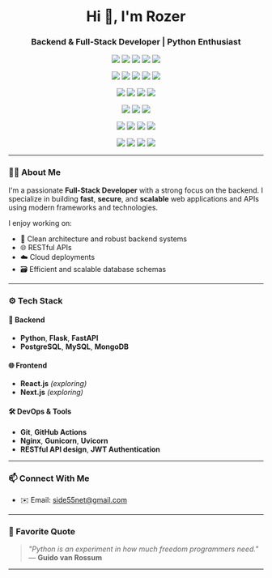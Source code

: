 <h1 align="center">Hi 👋, I'm Rozer </h1>
<h3 align="center">Backend & Full-Stack Developer | Python Enthusiast</h3>

<!-- 🐍 Backend Technologies -->
<p align="center" >
  <img src="https://img.shields.io/badge/Python-3776AB?style=for-the-badge&logo=python&logoColor=white" />
  <img src="https://img.shields.io/badge/Flask-000000?style=for-the-badge&logo=flask&logoColor=white" />
  <img src="https://img.shields.io/badge/FastAPI-009688?style=for-the-badge&logo=fastapi&logoColor=white" />
  <img src="https://img.shields.io/badge/JavaScript-333333?style=for-the-badge&logo=javascript&logoColor=F7DF1E" />
  <img src="https://img.shields.io/badge/Next.js-000000?style=for-the-badge&logo=nextdotjs&logoColor=white" />

  
</p>



<!-- 🎨 Frontend Technologies -->
<p align="center">
  <img src="https://img.shields.io/badge/HTML5-E34F26?style=for-the-badge&logo=html5&logoColor=white" />
  <img src="https://img.shields.io/badge/CSS3-1572B6?style=for-the-badge&logo=css3&logoColor=white" />
  <img src="https://img.shields.io/badge/TailwindCSS-06B6D4?style=for-the-badge&logo=tailwind-css&logoColor=white" />
  <img src="https://img.shields.io/badge/Jinja-524B4B?style=for-the-badge&logo=jinja&logoColor=white" />
  <img src="https://img.shields.io/badge/React-20232A?style=for-the-badge&logo=react&logoColor=61DAFB" />
</p>

<!-- 🗄️ Databases -->
<p align="center">
  <img src="https://img.shields.io/badge/PostgreSQL-4169E1?style=for-the-badge&logo=postgresql&logoColor=white" />
  <img src="https://img.shields.io/badge/MySQL-00758F?style=for-the-badge&logo=mysql&logoColor=white" />
  <img src="https://img.shields.io/badge/Redis-DC382D?style=for-the-badge&logo=redis&logoColor=white" />
  <img src="https://img.shields.io/badge/MongoDB-47A248?style=for-the-badge&logo=mongodb&logoColor=white" />
</p>

<!-- 💻 Operating Systems -->
<p align="center">
  <img src="https://img.shields.io/badge/Windows-0078D6?style=for-the-badge&logo=windows&logoColor=white" />
  <img src="https://img.shields.io/badge/Ubuntu-E95420?style=for-the-badge&logo=ubuntu&logoColor=white" />
  <img src="https://img.shields.io/badge/Ubuntu_Server-E95420?style=for-the-badge&logo=ubuntu&logoColor=ffffff" />
</p>

<p align="center">
  <img src="https://img.shields.io/badge/VS_Code-0078D7?style=for-the-badge&logo=visual-studio-code&logoColor=white" />
  <img src="https://img.shields.io/badge/VSCodium-3C4048?style=for-the-badge&logo=codium&logoColor=white" />
  <img src="https://img.shields.io/badge/PyCharm-7CB518?style=for-the-badge&logo=pycharm&logoColor=white" />
  <img src="https://img.shields.io/badge/Bash-20232A?style=for-the-badge&logo=gnu-bash&logoColor=white" />
</p>

<p align="center">
  <img src="https://img.shields.io/badge/GitHub-181717?style=for-the-badge&logo=github&logoColor=white" />
  <img src="https://img.shields.io/badge/GitLab-FCA121?style=for-the-badge&logo=gitlab&logoColor=white" />
  <img src="https://img.shields.io/badge/Git-F05032?style=for-the-badge&logo=git&logoColor=white" />
  <img src="https://img.shields.io/badge/Open%20Source-228B22?style=for-the-badge&logo=opensourceinitiative&logoColor=white" />
</p>


<!-- README.md -->

---

### 🧑‍💻 About Me

I'm a passionate **Full-Stack Developer** with a strong focus on the backend. I specialize in building **fast**, **secure**, and **scalable** web applications and APIs using modern frameworks and technologies.

I enjoy working on:
- 🧠 Clean architecture and robust backend systems  
- 🌐 RESTful APIs  
- ☁️ Cloud deployments  
- 🗃️ Efficient and scalable database schemas

---

### ⚙️ Tech Stack

#### 🚀 Backend
- **Python**, **Flask**, **FastAPI**
- **PostgreSQL**, **MySQL**, **MongoDB**

#### 🌐 Frontend
- **React.js** *(exploring)*  
- **Next.js** *(exploring)*

#### 🛠️ DevOps & Tools
- **Git**, **GitHub Actions**
- **Nginx**, **Gunicorn**, **Uvicorn**
- **RESTful API design**, **JWT Authentication**

---

### 📫 Connect With Me

- ✉️ Email: [side55net@gmail.com](mailto:side55net@gmail.com)

---

### 🧩 Favorite Quote

> *"Python is an experiment in how much freedom programmers need."*  
> — **Guido van Rossum**

---

